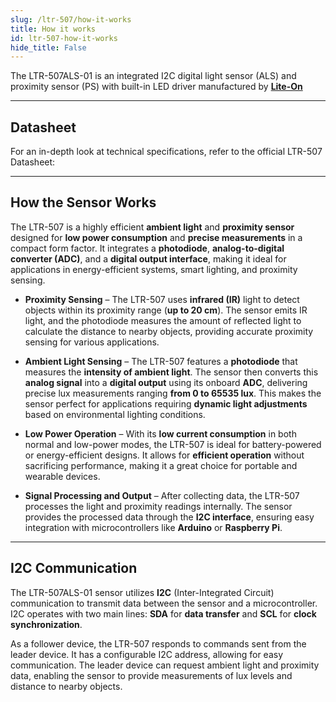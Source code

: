 ```yaml
---
slug: /ltr-507/how-it-works 
title: How it works
id: ltr-507-how-it-works 
hide_title: False
---  
```


The LTR-507ALS-01 is an integrated I2C digital light
sensor (ALS) and proximity sensor (PS) with built-in LED
driver manufactured by [**Lite-On**](https://optoelectronics.liteon.com/en-global/led/LED-Component)


<CenteredImage src="/img/ltr-507/ltr-507onboard.png" alt="ltr-507 sensor on board" caption="LTR-507 sensor on board" width="500px" />

---

## Datasheet

For an in-depth look at technical specifications, refer to the official LTR-507 Datasheet:  

<QuickLink  
  title="LTR-507 Datasheet"  
  description="Detailed technical documentation for the LTR-507 sensor"  
  url="https://soldered.com/productdata/2022/03/Soldered_LTR-507ALS_datasheet.pdf"  
/>  

---

## How the Sensor Works

The LTR-507 is a highly efficient **ambient light** and **proximity sensor** designed for **low power consumption** and **precise measurements** in a compact form factor. It integrates a **photodiode**, **analog-to-digital converter (ADC)**, and a **digital output interface**, making it ideal for applications in energy-efficient systems, smart lighting, and proximity sensing.

- **Proximity Sensing** – The LTR-507 uses **infrared (IR)** light to detect objects within its proximity range (**up to 20 cm**). The sensor emits IR light, and the photodiode measures the amount of reflected light to calculate the distance to nearby objects, providing accurate proximity sensing for various applications.

- **Ambient Light Sensing** – The LTR-507 features a **photodiode** that measures the **intensity of ambient light**. The sensor then converts this **analog signal** into a **digital output** using its onboard **ADC**, delivering precise lux measurements ranging **from 0 to 65535 lux**. This makes the sensor perfect for applications requiring **dynamic light adjustments** based on environmental lighting conditions.

- **Low Power Operation** – With its **low current consumption** in both normal and low-power modes, the LTR-507 is ideal for battery-powered or energy-efficient designs. It allows for **efficient operation** without sacrificing performance, making it a great choice for portable and wearable devices.

- **Signal Processing and Output** – After collecting data, the LTR-507 processes the light and proximity readings internally. The sensor provides the processed data through the **I2C interface**, ensuring easy integration with microcontrollers like **Arduino** or **Raspberry Pi**.

---

## I2C Communication

The LTR-507ALS-01 sensor utilizes **I2C** (Inter-Integrated Circuit) communication to transmit data between the sensor and a microcontroller. I2C operates with two main lines: **SDA** for **data transfer** and **SCL** for **clock synchronization**.

As a follower device, the LTR-507 responds to commands sent from the leader device. It has a configurable I2C address, allowing for easy communication. The leader device can request ambient light and proximity data, enabling the sensor to provide measurements of lux levels and distance to nearby objects.